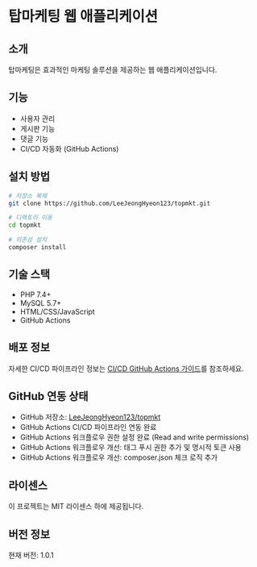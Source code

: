 # 탑마케팅 웹 애플리케이션

## 소개
탑마케팅은 효과적인 마케팅 솔루션을 제공하는 웹 애플리케이션입니다.

## 기능
- 사용자 관리
- 게시판 기능
- 댓글 기능
- CI/CD 자동화 (GitHub Actions)

## 설치 방법
```bash
# 저장소 복제
git clone https://github.com/LeeJeongHyeon123/topmkt.git

# 디렉토리 이동
cd topmkt

# 의존성 설치
composer install
```

## 기술 스택
- PHP 7.4+
- MySQL 5.7+
- HTML/CSS/JavaScript
- GitHub Actions

## 배포 정보
자세한 CI/CD 파이프라인 정보는 [CI/CD GitHub Actions 가이드](docs/9.CI-CD_GitHub_Actions.md)를 참조하세요.

## GitHub 연동 상태
- GitHub 저장소: [LeeJeongHyeon123/topmkt](https://github.com/LeeJeongHyeon123/topmkt.git)
- GitHub Actions CI/CD 파이프라인 연동 완료
- GitHub Actions 워크플로우 권한 설정 완료 (Read and write permissions)
- GitHub Actions 워크플로우 개선: 태그 푸시 권한 추가 및 명시적 토큰 사용
- GitHub Actions 워크플로우 개선: composer.json 체크 로직 추가

## 라이센스
이 프로젝트는 MIT 라이센스 하에 제공됩니다. 

## 버전 정보
현재 버전: 1.0.1 